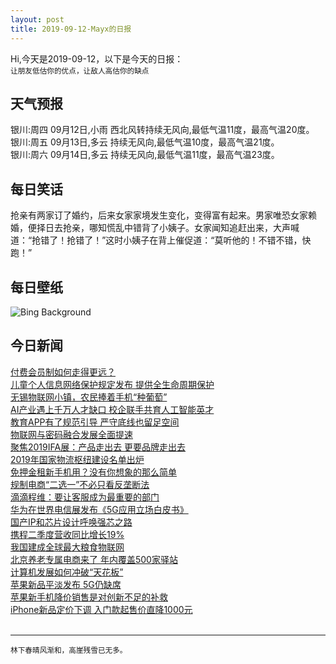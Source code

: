 ```yaml
---
layout: post
title: 2019-09-12-Mayx的日报
---
```


Hi,今天是2019-09-12，以下是今天的日报：<br><small>
让朋友低估你的优点，让敌人高估你的缺点</small><!--more-->
## 天气预报
银川:周四 09月12日,小雨 西北风转持续无风向,最低气温11度，最高气温20度。<br>银川:周五 09月13日,多云 持续无风向,最低气温10度，最高气温21度。<br>银川:周六 09月14日,多云 持续无风向,最低气温11度，最高气温23度。
## 每日笑话
抢亲有两家订了婚约，后来女家家境发生变化，变得富有起来。男家唯恐女家赖婚，便择日去抢亲，哪知慌乱中错背了小姨子。女家闻知追赶出来，大声喊道：“抢错了！抢错了！”这时小姨子在背上催促道：“莫听他的！不错不错，快跑！”
## 每日壁纸
![Bing Background](https://cn.bing.com/th?id=OHR.TowerofVoices_EN-US2297032194_1920x1080.jpg&rf=LaDigue_1920x1080.jpg&pid=hp "The Tower of Voices at the Flight 93 National Memorial in Shanksville, Pennsylvania (© Amy Cicconi/Alamy)")
## 今日新闻

[付费会员制如何走得更远？](http://it.people.com.cn/n1/2019/0912/c1009-31350548.html)   
[儿童个人信息网络保护规定发布 提供全生命周期保护](http://it.people.com.cn/n1/2019/0912/c1009-31350485.html)   
[无锡物联网小镇，农民捧着手机“种葡萄”](http://it.people.com.cn/n1/2019/0912/c1009-31350492.html)   
[AI产业遇上千万人才缺口 校企联手共育人工智能英才](http://it.people.com.cn/n1/2019/0912/c1009-31350503.html)   
[教育APP有了规范引导 严守底线也留足空间](http://it.people.com.cn/n1/2019/0912/c1009-31350505.html)   
[物联网与密码融合发展全面提速](http://it.people.com.cn/n1/2019/0912/c1009-31350442.html)   
[聚焦2019IFA展：产品走出去 更要品牌走出去](http://it.people.com.cn/n1/2019/0912/c1009-31350443.html)   
[2019年国家物流枢纽建设名单出炉](http://it.people.com.cn/n1/2019/0912/c1009-31350451.html)   
[免押金租新手机用？没有你想象的那么简单](http://it.people.com.cn/n1/2019/0912/c1009-31350395.html)   
[规制电商“二选一”不必只看反垄断法](http://it.people.com.cn/n1/2019/0912/c1009-31350382.html)   
[滴滴程维：要让客服成为最重要的部门](http://it.people.com.cn/n1/2019/0912/c1009-31350415.html)   
[华为在世界电信展发布《5G应用立场白皮书》](http://it.people.com.cn/n1/2019/0912/c1009-31350417.html)   
[国产IP和芯片设计呼唤强芯之路](http://it.people.com.cn/n1/2019/0912/c1009-31350440.html)   
[携程二季度营收同比增长19%](http://it.people.com.cn/n1/2019/0912/c1009-31350437.html)   
[我国建成全球最大粮食物联网](http://it.people.com.cn/n1/2019/0912/c1009-31350322.html)   
[北京养老专属电商来了 年内覆盖500家驿站](http://it.people.com.cn/n1/2019/0912/c1009-31350356.html)   
[计算机发展如何冲破“天花板”](http://it.people.com.cn/n1/2019/0912/c1009-31350334.html)   
[苹果新品平淡发布 5G仍缺席](http://it.people.com.cn/n1/2019/0912/c1009-31350376.html)   
[苹果新手机降价销售是对创新不足的补救](http://it.people.com.cn/n1/2019/0912/c1009-31350229.html)   
[iPhone新品定价下调 入门款起售价直降1000元](http://it.people.com.cn/n1/2019/0912/c1009-31350221.html)   
<br />

***

<small>林下春晴风渐和，高崖残雪已无多。</small>
